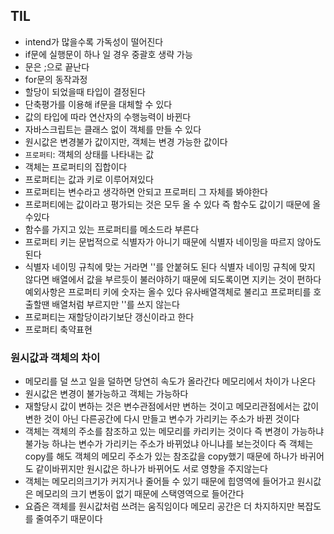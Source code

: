 ## TIL
- intend가 많을수록 가독성이 떨어진다
- if문에 실행문이 하나 일 경우 중괄호 생략 가능
- 문은 ;으로 끝난다
- for문의 동작과정
- 할당이 되었을때 타입이 결정된다
- 단축평가를 이용해 if문을 대체할 수 있다
- 값의 타입에 따라 연산자의 수행능력이 바뀐다
- 자바스크립트는 클래스 없이 객체를 만들 수 있다
- 원시값은 변경불가 값이지만, 객체는 변경 가능한 값이다
- `프로퍼티`: 객체의 상태를 나타내는 값
- 객체는 프로퍼티의 집합이다 
- 프로퍼티는 값과 키로 이루어져있다
- 프로퍼티는 변수라고 생각하면 안되고 프로퍼티 그 자체를 봐야한다
- 프로퍼티에는 값이라고 평가되는 것은 모두 올 수 있다 즉 함수도 값이기 때문에 올수있다
- 함수를 가지고 있는 프로퍼티를 메소드라 부른다
- 프로퍼티 키는 문법적으로 식별자가 아니기 때문에 식별자 네이밍을 따르지 않아도 된다
- 식별자 네이밍 규칙에 맞는 거라면 ''를 안붙혀도 된다 식별자 네이밍 규칙에 맞지 않다면 배열에서 값을 부르듯이 불러야하기 때문에 되도록이면 지키는 것이 편하다 예외사항은 프로퍼티 키에 숫자는 올수 있다 유사배열객체로 불리고 프로퍼티를 호출할땐 배열처럼 부르지만 ''를 쓰지 않는다
- 프로퍼티는 재할당이라기보단 갱신이라고 한다
- 프로퍼티 축약표현
### 원시값과 객체의 차이
- 메모리를 덜 쓰고 일을 덜하면 당연히 속도가 올라간다 메모리에서 차이가 나온다
- 원시값은 변경이 불가능하고 객체는 가능하다
- 재할당시 값이 변하는 것은 변수관점에서만 변하는 것이고 메모리관점에서는 값이 변한 것이 아닌 다른공간에 다시 만들고 변수가 가리키는 주소가 바뀐 것이다 
- 객체는 객체의 주소를 참조하고 있는 메모리를 카리키는 것이다 즉 변경이 가능하냐 불가능 하냐는 변수가 가리키는 주소가 바뀌었냐 아니냐를 보는것이다 즉 객체는 copy를 해도 객체의 메모리 주소가 있는 참조값을 copy했기 때문에 하나가 바귀어도 같이바뀌지만 원시값은 하나가 바뀌어도 서로 영향을 주지않는다
- 객체는 메모리의크기가 커지거나 줄어들 수 있기 때문에 힙영역에 들어가고 원시값은 메모리의 크기 변동이 없기 때문에 스택영역으로 들어간다
- 요즘은 객체를 원시값처럼 쓰려는 움직임이다 메모리 공간은 더 차지하지만 복잡도를 줄여주기 때문이다 
